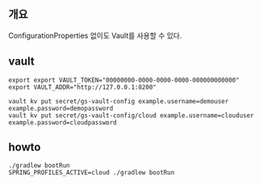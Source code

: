 ## 개요
ConfigurationProperties 없이도 Vault를 사용할 수 있다. 

## vault

    export export VAULT_TOKEN="00000000-0000-0000-0000-000000000000"
    export VAULT_ADDR="http://127.0.0.1:8200"

    vault kv put secret/gs-vault-config example.username=demouser example.password=demopassword
    vault kv put secret/gs-vault-config/cloud example.username=clouduser example.password=cloudpassword

## howto
    
    ./gradlew bootRun
    SPRING_PROFILES_ACTIVE=cloud ./gradlew bootRun

